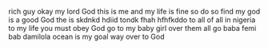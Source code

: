 rich guy
okay my lord God
this is me and my life is fine so do so find
my god is a good God
the is  skdnkd
hdiid tondk fhah
hfhfkddo
to all of all in nigeria
to my life you must obey God
go to my baby girl over them all
go baba femi bab damilola
ocean is my goal way
over to God
